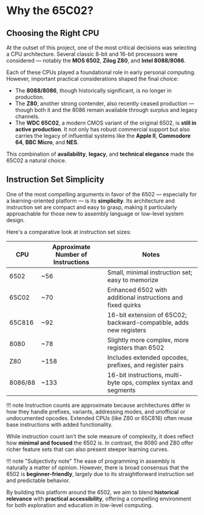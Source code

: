 # Why the 65C02?

## Choosing the Right CPU

At the outset of this project, one of the most critical decisions was selecting
a CPU architecture. Several classic 8-bit and 16-bit processors were considered
— notably the **MOS 6502**, **Zilog Z80**, and **Intel 8088/8086**.

Each of these CPUs played a foundational role in early personal computing.
However, important practical considerations shaped the final choice:

- The **8088/8086**, though historically significant, is no longer in
  production.
- The **Z80**, another strong contender, also recently ceased production —
  though both it and the 8086 remain available through surplus and legacy
  channels.
- The **WDC 65C02**, a modern CMOS variant of the original 6502, is **still in
  active production**. It not only has robust commercial support but also
  carries the legacy of influential systems like the **Apple II**, **Commodore
  64**, **BBC Micro**, and **NES**.

This combination of **availability**, **legacy**, and **technical elegance**
made the 65C02 a natural choice.

## Instruction Set Simplicity

One of the most compelling arguments in favor of the 6502 — especially for a
learning-oriented platform — is its **simplicity**. Its architecture and
instruction set are compact and easy to grasp, making it particularly
approachable for those new to assembly language or low-level system design.

Here's a comparative look at instruction set sizes:

| CPU      | Approximate Number of Instructions | Notes                                                                 |
|----------|------------------------------------|-----------------------------------------------------------------------|
| 6502     | ~56                                | Small, minimal instruction set; easy to memorize                      |
| 65C02    | ~70                                | Enhanced 6502 with additional instructions and fixed quirks           |
| 65C816   | ~92                                | 16-bit extension of 65C02; backward-compatible, adds new registers    |
| 8080     | ~78                                | Slightly more complex, more registers than 6502                       |
| Z80      | ~158                               | Includes extended opcodes, prefixes, and register pairs               |
| 8086/88  | ~133                               | 16-bit instructions, multi-byte ops, complex syntax and segments      |

!!! note 
    Instruction counts are approximate because architectures differ in how
    they handle prefixes, variants, addressing modes, and unofficial or
    undocumented opcodes. Extended CPUs (like Z80 or 65C816) often reuse base
    instructions with added functionality.

While instruction count isn't the sole measure of complexity, it does reflect
how **minimal and focused** the 6502 is. In contrast, the 8080 and Z80 offer
richer feature sets that can also present steeper learning curves.

!!! note "Subjectivity note" 
    The ease of programming in assembly is naturally a
    matter of opinion. However, there is broad consensus that the 6502 is
    **beginner-friendly**, largely due to its straightforward instruction set
    and predictable behavior.

By building this platform around the 6502, we aim to blend **historical
relevance** with **practical accessibility**, offering a compelling environment
for both exploration and education in low-level computing.
